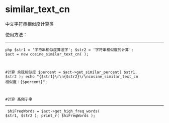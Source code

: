 # similar_text_cn
中文字符串相似度计算类

使用方法：
***
<code>php
 $str1 = '字符串相似度算法字';
 $str2 = '字符串相似度的计算';
 $act = new cosine_similar_text_cn(  );

 #计算 余弦相似度
 $percent = $act->get_similar_percent( $str1, $str2 );
 echo "{$str1}\r\n{$str2}\r\ncosine_similar_text_cn 相似度：{$percent}";

 #计算 高频子串<hr>
 $hiFreqWords = $act->get_high_freq_words( $str1, $str2 );
 print_r( $hiFreqWords );
</code>
